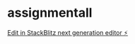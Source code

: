 # assignmentall

[Edit in StackBlitz next generation editor ⚡️](https://stackblitz.com/~/github.com/sarali02/assignmentall)